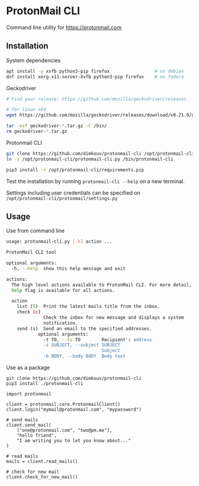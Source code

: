 # ProtonMail CLI
Command line utility for https://protonmail.com

## Installation
System dependencies
```bash
apt install -y xvfb python3-pip firefox                 # on debian
dnf install xorg-x11-server-Xvfb python3-pip firefox    # on fedora
```

Geckodriver
```bash
# Find your release: https://github.com/mozilla/geckodriver/releases

# for linux x64
wget https://github.com/mozilla/geckodriver/releases/download/v0.21.0/geckodriver-v0.21.0-linux64.tar.gz

tar -xvf geckodriver-*.tar.gz -C /bin/
rm geckodriver-*.tar.gz
```

Protonmail CLI
```bash
git clone https://github.com/dimkouv/protonmail-cli /opt/protonmail-cli
ln -s /opt/protonmail-cli/protonmail-cli.py /bin/protonmail-cli

pip3 install -r /opt/protonmail-cli/requirements.pip
```

Test the installation by running `protonmail-cli --help` on a new terminal.

Settings including user credentials can be specified on  
`/opt/protonmail-cli/protonmail/settings.py`

## Usage

Use from command line

```bash
usage: protonmail-cli.py [-h] action ...

ProtonMail CLI tool

optional arguments:
  -h, --help  show this help message and exit

actions:
  The high level actions available to ProtonMail CLI. For more detail, the
  help flag is available for all actions.

  action
    list (l)  Print the latest mails title from the inbox.
    check (c)
              Check the inbox for new message and displays a system
              notification.
    send (s)  Send an email to the specified addresses.
            optional arguments:
              -t TO, --to TO        Recipient's address
              -s SUBJECT, --subject SUBJECT
                                    Subject
              -b BODY, --body BODY  Body text
```

Use as a package

```
git clone https://github.com/dimkouv/protonmail-cli
pip3 install ./protonmail-cli
```

```python3
import protonmail

client = protonmail.core.ProtonmailClient()
client.login("mymail@protonmail.com", "mypassword")

# send mails
client.send_mail(
    ["one@protonmail.com", "two@pm.me"],
    "hello friend",
    "I am writing you to let you know about..."
)

# read mails
mails = client.read_mails()

# check for new mail
client.check_for_new_mail()
```
